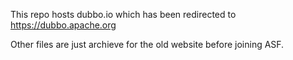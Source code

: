 This repo hosts dubbo.io which has been redirected to https://dubbo.apache.org

Other files are just archieve for the old website before joining ASF.
